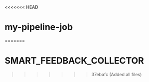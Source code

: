 <<<<<<< HEAD
# my-pipeline-job
=======
# SMART_FEEDBACK_COLLECTOR
>>>>>>> 37ebafc (Added all files)
